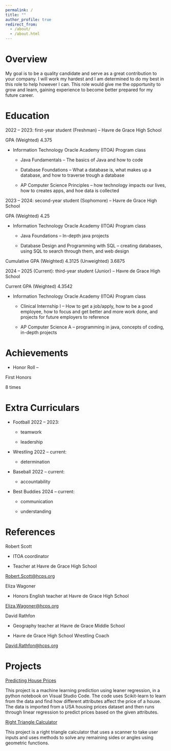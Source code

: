 ```yaml
---
permalink: /
title: ""
author_profile: true
redirect_from: 
  - /about/
  - /about.html
---
```


# Overview 

My goal is to be a quality candidate and serve as a great contribution to your company. I will work my hardest and I am determined to do my best in this role to help however I can. This role would give me the opportunity to grow and learn, gaining experience to become better prepared for my future career.  

  

# Education 

2022 – 2023: first-year student (Freshman) – Havre de Grace High School 

  

GPA (Weighted) 4.375 

- Information Technology Oracle Academy (ITOA) Program class 

  - Java Fundamentals – The basics of Java and how to code 

  - Database Foundations – What a database is, what makes up a database, and how to traverse trough a database 

  - AP Computer Science Principles – how technology impacts our lives, how to creates apps, and hoe data is collected 

  

2023 – 2024: second-year student (Sophomore) – Havre de Grace High School 

  

GPA (Weighted) 4.25 

- Information Technology Oracle Academy (ITOA) Program class 

  - Java Foundations – In-depth java projects 

  - Database Design and Programming with SQL – creating databases, using SQL to search through them, and web design 

  

Cumulative GPA (Weighted) 4.3125 (Unweighted) 3.6875 

  

2024 – 2025 (Current): third-year student (Junior) – Havre de Grace High School 

  

Current GPA (Weighted) 4.3542 

- Information Technology Oracle Academy (ITOA) Program class 

  - Clinical Internship I – How to get a job/apply, how to be a good employee, how to focus and get better and more work done, and projects for future employers to reference 

  - AP Computer Science A – programming in java, concepts of coding, in-depth projects 

  

# Achievements 

- Honor Roll – 

First Honors 

8 times 

  

# Extra Curriculars 

- Football 2022 – 2023: 

  - teamwork 

  - leadership 

- Wrestling 2022 – current: 

  - determination 

- Baseball 2022 – current: 

  - accountability 

- Best Buddies 2024 – current: 

  - communication 

  - understanding 

  

# References 

Robert Scott 

- ITOA coordinator 

- Teacher at Havre de Grace High School 

Robert.Scott@hcps.org 

Eliza Wagoner 

- Honors English teacher at Havre de Grace High School 

Eliza.Wagoner@hcps.org

David Rathfon 

- Geography teacher at Havre de Grace Middle School 

- Havre de Grace High School Wrestling Coach

David.Rathfon@hcps.org 


# Projects
[Predicting House Prices](https://github.com/LucasFongemie/PredictingHousePrices)

This project is a machine learning prediction using leaner regression, in a python notebook on Visual Studio Code. The code uses Scikit-learn to learn from the data and find how different attributes affect the price of a house. The data is imported from a USA housing prices dataset and then runs through linear regression to predict prices based on the given attributes.

[Right Triangle Calculator](https://github.com/LucasFongemie/Calculator.git)

This project is a right triangle calculator that uses a scanner to take user inputs and uses methods to solve any remaining sides or angles using geometric functions. 
